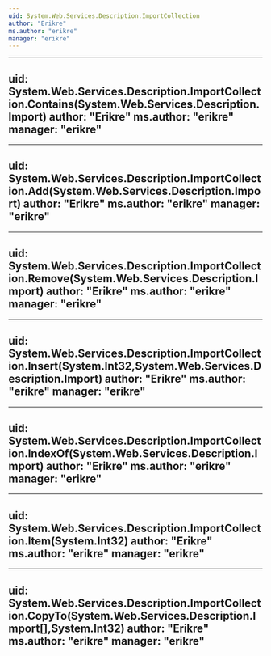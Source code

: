 ```yaml
---
uid: System.Web.Services.Description.ImportCollection
author: "Erikre"
ms.author: "erikre"
manager: "erikre"
---
```


---
uid: System.Web.Services.Description.ImportCollection.Contains(System.Web.Services.Description.Import)
author: "Erikre"
ms.author: "erikre"
manager: "erikre"
---

---
uid: System.Web.Services.Description.ImportCollection.Add(System.Web.Services.Description.Import)
author: "Erikre"
ms.author: "erikre"
manager: "erikre"
---

---
uid: System.Web.Services.Description.ImportCollection.Remove(System.Web.Services.Description.Import)
author: "Erikre"
ms.author: "erikre"
manager: "erikre"
---

---
uid: System.Web.Services.Description.ImportCollection.Insert(System.Int32,System.Web.Services.Description.Import)
author: "Erikre"
ms.author: "erikre"
manager: "erikre"
---

---
uid: System.Web.Services.Description.ImportCollection.IndexOf(System.Web.Services.Description.Import)
author: "Erikre"
ms.author: "erikre"
manager: "erikre"
---

---
uid: System.Web.Services.Description.ImportCollection.Item(System.Int32)
author: "Erikre"
ms.author: "erikre"
manager: "erikre"
---

---
uid: System.Web.Services.Description.ImportCollection.CopyTo(System.Web.Services.Description.Import[],System.Int32)
author: "Erikre"
ms.author: "erikre"
manager: "erikre"
---
